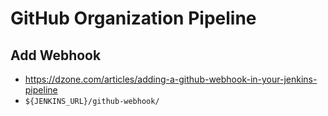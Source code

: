 # GitHub Organization Pipeline

## Add Webhook

* https://dzone.com/articles/adding-a-github-webhook-in-your-jenkins-pipeline
* `${JENKINS_URL}/github-webhook/`